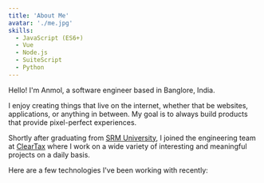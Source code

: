 ```yaml
---
title: 'About Me'
avatar: './me.jpg'
skills:
  - JavaScript (ES6+)
  - Vue
  - Node.js
  - SuiteScript
  - Python
---
```


Hello! I'm Anmol, a software engineer based in Banglore, India.

I enjoy creating things that live on the internet, whether that be websites, applications, or anything in between. My goal is to always build products that provide pixel-perfect experiences.

Shortly after graduating from [SRM University](https://www.srmist.edu.in/), I joined the engineering team at [ClearTax](https://www.cleartax.in/) where I work on a wide variety of interesting and meaningful projects on a daily basis.

Here are a few technologies I've been working with recently:
